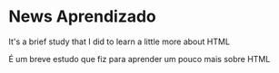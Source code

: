 # News Aprendizado
It's a brief study that I did to learn a little more about HTML

É um breve estudo que fiz para aprender um pouco mais sobre HTML
